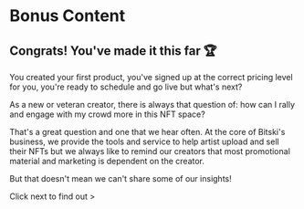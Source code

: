 # Bonus Content

## Congrats! You've made it this far 🏆

You created your first product, you've signed up at the correct pricing level for you, you're ready to schedule and go live but what's next? 

As a new or veteran creator, there is always that question of: how can I rally and engage with my crowd more in this NFT space? 

That's a great question and one that we hear often. At the core of Bitski's business, we provide the tools and service to help artist upload and sell their NFTs but we always like to remind our creators that most promotional material and marketing is dependent on the creator.

But that doesn't mean we can't share some of our insights!

Click next to find out &gt;



